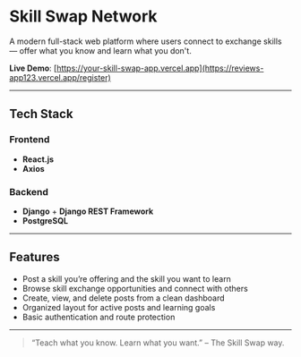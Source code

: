 # Skill Swap Network

A modern full-stack web platform where users connect to exchange skills — offer what you know and learn what you don't.

**Live Demo**: [https://your-skill-swap-app.vercel.app](https://reviews-app123.vercel.app/register)

---

## Tech Stack

### Frontend
- **React.js**
- **Axios**

### Backend
- **Django** + **Django REST Framework**
- **PostgreSQL**

---

## Features

- Post a skill you’re offering and the skill you want to learn
- Browse skill exchange opportunities and connect with others
- Create, view, and delete posts from a clean dashboard
- Organized layout for active posts and learning goals
- Basic authentication and route protection

---

> “Teach what you know. Learn what you want.” – The Skill Swap way.

